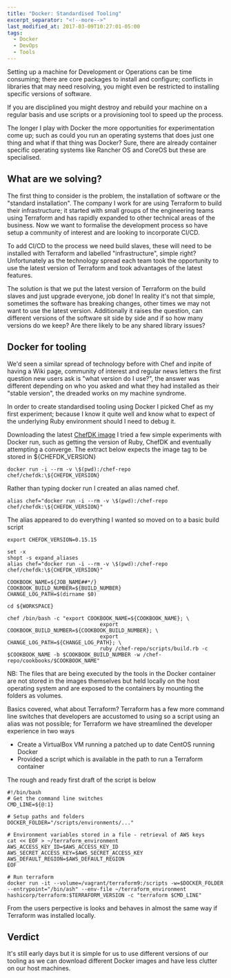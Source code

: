 ```yaml
---
title: "Docker: Standardised Tooling"
excerpt_separator: "<!--more-->"
last_modified_at: 2017-03-09T10:27:01-05:00
tags: 
  - Docker
  - DevOps
  - Tools
---
```

Setting up a machine for Development or Operations can be time consuming; there are core packages to install and configure; conflicts in libraries that may need resolving, you might even be restricted to installing specific versions of software.

If you are disciplined you might destroy and rebuild your machine on a regular basis and use scripts or a provisioning tool to speed up the process.
<!--more-->
The longer I play with Docker the more opportunities for experimentation come up; such as could you run an operating systems that does just one thing and what if that thing was Docker? Sure, there are already container specific operating systems like Rancher OS and CoreOS but these are specialised.

## What are we solving?
The first thing to consider is the problem, the installation of software or the "standard installation". The company I work for are using Terraform to build their infrastructure; it started with small groups of the engineering teams using Terraform and has rapidly expanded to other technical areas of the business. Now we want to formalise the development process so have setup a community of interest and are looking to incorporate CI/CD.

To add CI/CD to the process we need build slaves, these will need to be installed with Terraform and labelled "infrastructure", simple right? Unfortunately as the technology spread each team took the opportunity to use the latest version of Terraform and took advantages of the latest features.

The solution is that we put the latest version of Terraform on the build slaves and just upgrade everyone, job done! In reality it's not that simple, sometimes the software has breaking changes, other times we may not want to use the latest version. Additionally it raises the question, can different versions of the software sit side by side and if so how many versions do we keep? Are there likely to be any shared library issues?

## Docker for tooling
We'd seen a similar spread of technology before with Chef and inpite of having a Wiki page, community of interest and regular news letters the first question new users ask is "what version do I use?", the answer was different depending on who you asked and what they had installed as their "stable version", the dreaded works on my machine syndrome.

In order to create standardised tooling using Docker I picked Chef as my first experiment; because I know it quite well and know what to expect of the underlying Ruby environment should I need to debug it.

Downloading the latest [ChefDK image](https://hub.docker.com/r/chef/chefdk/) I tried a few simple experiments with Docker run, such as getting the version of Ruby, ChefDK and eventually attempting a converge. The extract below expects the image tag to be stored in ${CHEFDK_VERSION}
```
docker run -i --rm -v \$(pwd):/chef-repo chef/chefdk:\${CHEFDK_VERSION}
```

Rather than typing docker run I created an alias named chef.
```
alias chef="docker run -i --rm -v \$(pwd):/chef-repo chef/chefdk:\${CHEFDK_VERSION}"
```

The alias appeared to do everything I wanted so moved on to a basic build script
```
export CHEFDK_VERSION=0.15.15

set -x
shopt -s expand_aliases
alias chef="docker run -i --rm -v \$(pwd):/chef-repo chef/chefdk:\${CHEFDK_VERSION}"

COOKBOOK_NAME=${JOB_NAME##*/}
COOKBOOK_BUILD_NUMBER=${BUILD_NUMBER}
CHANGE_LOG_PATH=$(dirname $0)

cd ${WORKSPACE}

chef /bin/bash -c "export COOKBOOK_NAME=${COOKBOOK_NAME}; \
                              export COOKBOOK_BUILD_NUMBER=${COOKBOOK_BUILD_NUMBER}; \
                              export CHANGE_LOG_PATH=${CHANGE_LOG_PATH}; \
                              ruby /chef-repo/scripts/build.rb -c $COOKBOOK_NAME -b $COOKBOOK_BUILD_NUMBER -w /chef-repo/cookbooks/$COOKBOOK_NAME"
```
NB: The files that are being executed by the tools in the Docker container are not stored in the images themselves but held locally on the host operating system and are exposed to the containers by mounting the folders as volumes.

Basics covered, what about Terraform? Terraform has a few more command line switches that developers are accustomed to using so a script using an alias was not possible; for Terraform we have streamlined the developer experience in two ways
- Create a VirtualBox VM running a patched up to date CentOS running Docker
- Provided a script which is available in the path to run a Terraform container

The rough and ready first draft of the script is below
```
#!/bin/bash
# Get the command line switches
CMD_LINE=${@:1}

# Setup paths and folders
DOCKER_FOLDER="/scripts/environments/..."

# Environment variables stored in a file - retrieval of AWS keys
cat << EOF > ~/terraform_environment
AWS_ACCESS_KEY_ID=$AWS_ACCESS_KEY_ID
AWS_SECRET_ACCESS_KEY=$AWS_SECRET_ACCESS_KEY
AWS_DEFAULT_REGION=$AWS_DEFAULT_REGION
EOF

# Run terraform
docker run -it --volume=/vagrant/terraform9:/scripts -w=$DOCKER_FOLDER --entrypoint="/bin/ash" --env-file ~/terraform_environment hashicorp/terraform:$TERRAFORM_VERSION -c "terraform $CMD_LINE"
```
From the users perpective is looks and behaves in almost the same way if Terraform was installed locally.

## Verdict
It's still early days but it is simple for us to use different versions of our tooling as we can download different Docker images and have less clutter on our host machines.